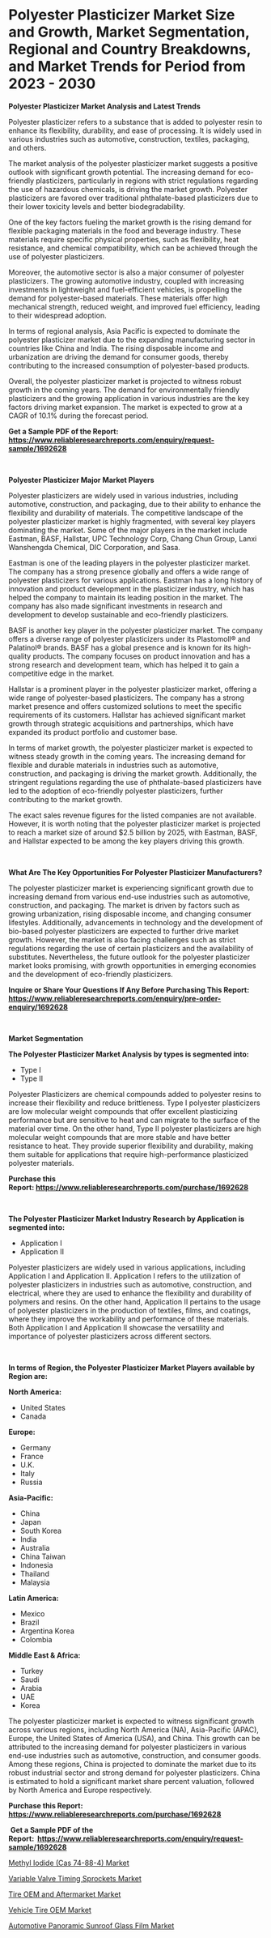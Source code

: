 <p><h1>Polyester Plasticizer Market Size and Growth, Market Segmentation, Regional and Country Breakdowns, and Market Trends for Period from 2023 -  2030</h1></p><p><strong>Polyester Plasticizer Market Analysis and Latest Trends</strong></p>
<p><p>Polyester plasticizer refers to a substance that is added to polyester resin to enhance its flexibility, durability, and ease of processing. It is widely used in various industries such as automotive, construction, textiles, packaging, and others.</p><p>The market analysis of the polyester plasticizer market suggests a positive outlook with significant growth potential. The increasing demand for eco-friendly plasticizers, particularly in regions with strict regulations regarding the use of hazardous chemicals, is driving the market growth. Polyester plasticizers are favored over traditional phthalate-based plasticizers due to their lower toxicity levels and better biodegradability.</p><p>One of the key factors fueling the market growth is the rising demand for flexible packaging materials in the food and beverage industry. These materials require specific physical properties, such as flexibility, heat resistance, and chemical compatibility, which can be achieved through the use of polyester plasticizers.</p><p>Moreover, the automotive sector is also a major consumer of polyester plasticizers. The growing automotive industry, coupled with increasing investments in lightweight and fuel-efficient vehicles, is propelling the demand for polyester-based materials. These materials offer high mechanical strength, reduced weight, and improved fuel efficiency, leading to their widespread adoption.</p><p>In terms of regional analysis, Asia Pacific is expected to dominate the polyester plasticizer market due to the expanding manufacturing sector in countries like China and India. The rising disposable income and urbanization are driving the demand for consumer goods, thereby contributing to the increased consumption of polyester-based products.</p><p>Overall, the polyester plasticizer market is projected to witness robust growth in the coming years. The demand for environmentally friendly plasticizers and the growing application in various industries are the key factors driving market expansion. The market is expected to grow at a CAGR of 10.1% during the forecast period.</p></p>
<p><strong>Get a Sample PDF of the Report:&nbsp; <a href="https://www.reliableresearchreports.com/enquiry/request-sample/1692628">https://www.reliableresearchreports.com/enquiry/request-sample/1692628</a></strong></p>
<p>&nbsp;</p>
<p><strong>Polyester Plasticizer Major Market Players</strong></p>
<p><p>Polyester plasticizers are widely used in various industries, including automotive, construction, and packaging, due to their ability to enhance the flexibility and durability of materials. The competitive landscape of the polyester plasticizer market is highly fragmented, with several key players dominating the market. Some of the major players in the market include Eastman, BASF, Hallstar, UPC Technology Corp, Chang Chun Group, Lanxi Wanshengda Chemical, DIC Corporation, and Sasa.</p><p>Eastman is one of the leading players in the polyester plasticizer market. The company has a strong presence globally and offers a wide range of polyester plasticizers for various applications. Eastman has a long history of innovation and product development in the plasticizer industry, which has helped the company to maintain its leading position in the market. The company has also made significant investments in research and development to develop sustainable and eco-friendly plasticizers.</p><p>BASF is another key player in the polyester plasticizer market. The company offers a diverse range of polyester plasticizers under its Plastomoll® and Palatinol® brands. BASF has a global presence and is known for its high-quality products. The company focuses on product innovation and has a strong research and development team, which has helped it to gain a competitive edge in the market.</p><p>Hallstar is a prominent player in the polyester plasticizer market, offering a wide range of polyester-based plasticizers. The company has a strong market presence and offers customized solutions to meet the specific requirements of its customers. Hallstar has achieved significant market growth through strategic acquisitions and partnerships, which have expanded its product portfolio and customer base.</p><p>In terms of market growth, the polyester plasticizer market is expected to witness steady growth in the coming years. The increasing demand for flexible and durable materials in industries such as automotive, construction, and packaging is driving the market growth. Additionally, the stringent regulations regarding the use of phthalate-based plasticizers have led to the adoption of eco-friendly polyester plasticizers, further contributing to the market growth.</p><p>The exact sales revenue figures for the listed companies are not available. However, it is worth noting that the polyester plasticizer market is projected to reach a market size of around $2.5 billion by 2025, with Eastman, BASF, and Hallstar expected to be among the key players driving this growth.</p></p>
<p>&nbsp;</p>
<p><strong>What Are The Key Opportunities For Polyester Plasticizer Manufacturers?</strong></p>
<p><p>The polyester plasticizer market is experiencing significant growth due to increasing demand from various end-use industries such as automotive, construction, and packaging. The market is driven by factors such as growing urbanization, rising disposable income, and changing consumer lifestyles. Additionally, advancements in technology and the development of bio-based polyester plasticizers are expected to further drive market growth. However, the market is also facing challenges such as strict regulations regarding the use of certain plasticizers and the availability of substitutes. Nevertheless, the future outlook for the polyester plasticizer market looks promising, with growth opportunities in emerging economies and the development of eco-friendly plasticizers.</p></p>
<p><strong>Inquire or Share Your Questions If Any Before Purchasing This Report: <a href="https://www.reliableresearchreports.com/enquiry/pre-order-enquiry/1692628">https://www.reliableresearchreports.com/enquiry/pre-order-enquiry/1692628</a></strong></p>
<p>&nbsp;</p>
<p><strong>Market Segmentation</strong></p>
<p><strong>The Polyester Plasticizer Market Analysis by types is segmented into:</strong></p>
<p><ul><li>Type I</li><li>Type II</li></ul></p>
<p><p>Polyester Plasticizers are chemical compounds added to polyester resins to increase their flexibility and reduce brittleness. Type I polyester plasticizers are low molecular weight compounds that offer excellent plasticizing performance but are sensitive to heat and can migrate to the surface of the material over time. On the other hand, Type II polyester plasticizers are high molecular weight compounds that are more stable and have better resistance to heat. They provide superior flexibility and durability, making them suitable for applications that require high-performance plasticized polyester materials.</p></p>
<p><strong>Purchase this Report:&nbsp;<a href="https://www.reliableresearchreports.com/purchase/1692628">https://www.reliableresearchreports.com/purchase/1692628</a></strong></p>
<p>&nbsp;</p>
<p><strong>The Polyester Plasticizer Market Industry Research by Application is segmented into:</strong></p>
<p><ul><li>Application I</li><li>Application II</li></ul></p>
<p><p>Polyester plasticizers are widely used in various applications, including Application I and Application II. Application I refers to the utilization of polyester plasticizers in industries such as automotive, construction, and electrical, where they are used to enhance the flexibility and durability of polymers and resins. On the other hand, Application II pertains to the usage of polyester plasticizers in the production of textiles, films, and coatings, where they improve the workability and performance of these materials. Both Application I and Application II showcase the versatility and importance of polyester plasticizers across different sectors.</p></p>
<p>&nbsp;</p>
<p><strong>In terms of Region, the Polyester Plasticizer Market Players available by Region are:</strong></p>
<p>
    <p> <strong> North America: </strong>
        <ul>
            <li>United States</li>
            <li>Canada</li>
        </ul>
        </p> 
    <p> <strong> Europe: </strong>
        <ul>
            <li>Germany</li>
            <li>France</li>
            <li>U.K.</li>
            <li>Italy</li>
            <li>Russia</li>
        </ul>
        </p> 
    <p> <strong> Asia-Pacific: </strong>
        <ul>
            <li>China</li>
            <li>Japan</li>
            <li>South Korea</li>
            <li>India</li>
            <li>Australia</li>
            <li>China Taiwan</li>
            <li>Indonesia</li>
            <li>Thailand</li>
            <li>Malaysia</li>
        </ul>
        </p> 
    <p> <strong> Latin America: </strong>
        <ul>
            <li>Mexico</li>
            <li>Brazil</li>
            <li>Argentina Korea</li>
            <li>Colombia</li>
        </ul>
        </p> 
    <p> <strong> Middle East & Africa: </strong>
        <ul>
            <li>Turkey</li>
            <li>Saudi</li>
            <li>Arabia</li>
            <li>UAE</li>
            <li>Korea</li>
        </ul>
    </p>
    </p>
<p><p>The polyester plasticizer market is expected to witness significant growth across various regions, including North America (NA), Asia-Pacific (APAC), Europe, the United States of America (USA), and China. This growth can be attributed to the increasing demand for polyester plasticizers in various end-use industries such as automotive, construction, and consumer goods. Among these regions, China is projected to dominate the market due to its robust industrial sector and strong demand for polyester plasticizers. China is estimated to hold a significant market share percent valuation, followed by North America and Europe respectively.</p></p>
<p><strong>Purchase this Report: <a href="https://www.reliableresearchreports.com/purchase/1692628">https://www.reliableresearchreports.com/purchase/1692628</a></strong></p>
<p>&nbsp;<strong>Get a Sample PDF of the Report:&nbsp;&nbsp;<a href="https://www.reliableresearchreports.com/enquiry/request-sample/1692628">https://www.reliableresearchreports.com/enquiry/request-sample/1692628</a></strong></p>
<p><strong></strong></p>
<p><p><a href="https://github.com/Krish2023na/Market-Research-Report-List-1/blob/main/methyl-iodide-cas-74-88-4-market.md">Methyl Iodide (Cas 74-88-4) Market</a></p><p><a href="https://medium.com/@minnieebert2827/variable-valve-timing-sprockets-market-research-report-its-history-and-forecast-2023-to-2030-53e67df2ece4">Variable Valve Timing Sprockets Market</a></p><p><a href="https://www.linkedin.com/pulse/tire-oem-aftermarket-market-size-share-amp-trends-analysis-report-ifgve/">Tire OEM and Aftermarket Market</a></p><p><a href="https://www.linkedin.com/pulse/vehicle-tire-oem-market-research-report-provides-thorough-industry-i1dde/">Vehicle Tire OEM Market</a></p><p><a href="https://github.com/zebdakicsin/Market-Research-Report-List-1/blob/main/automotive-panoramic-sunroof-glass-film-market.md">Automotive Panoramic Sunroof Glass Film Market</a></p></p>